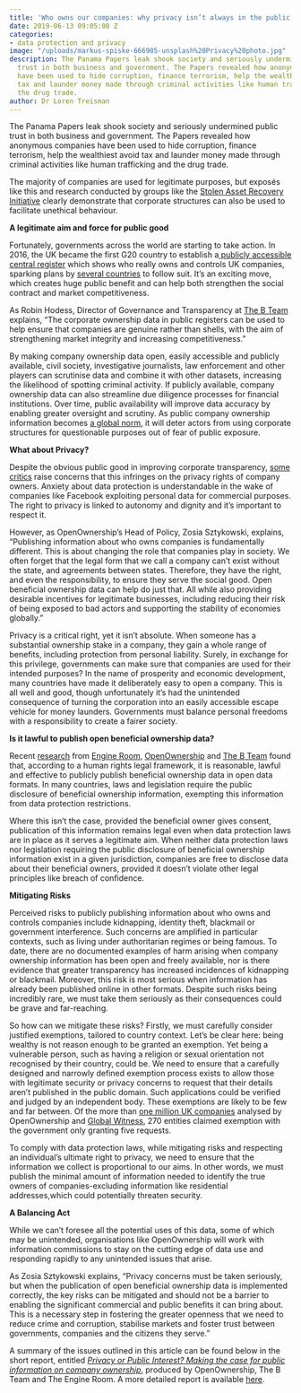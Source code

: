 ```yaml
---
title: 'Who owns our companies: why privacy isn’t always in the public interest'
date: 2019-06-13 09:05:00 Z
categories:
- data protection and privacy
image: "/uploads/markus-spiske-666905-unsplash%20Privacy%20photo.jpg"
description: The Panama Papers leak shook society and seriously undermined public
  trust in both business and government. The Papers revealed how anonymous companies
  have been used to hide corruption, finance terrorism, help the wealthiest avoid
  tax and launder money made through criminal activities like human trafficking and
  the drug trade.
author: Dr Loren Treisman
---
```


The Panama Papers leak shook society and seriously undermined public trust in both business and government. The Papers revealed how anonymous companies have been used to hide corruption, finance terrorism, help the wealthiest avoid tax and launder money made through criminal activities like human trafficking and the drug trade.

The majority of companies are used for legitimate purposes, but exposés like this and research conducted by groups like the [Stolen Asset Recovery Initiative](https://star.worldbank.org/publication/few-and-far-hard-facts-stolen-asset-recovery) clearly demonstrate that corporate structures can also be used to facilitate unethical behaviour.

**A legitimate aim and force for public good**

Fortunately, governments across the world are starting to take action. In 2016, the UK became the first G20 country to establish a[ publicly accessible central register](https://beta.companieshouse.gov.uk/) which shows who really owns and controls UK companies, sparking plans by [several countries](https://www.openownership.org/uploads/learning-the-lessons.pdf) to follow suit. It’s an exciting move, which creates huge public benefit and can help both strengthen the social contract and market competitiveness.

As Robin Hodess, Director of Governance and Transparency at [The B Team](http://www.bteam.org/) explains, “The corporate ownership data in public registers can be used to help ensure that companies are genuine rather than shells, with the aim of strengthening market integrity and increasing competitiveness.”

By making company ownership data open, easily accessible and publicly available, civil society, investigative journalists, law enforcement and other players can scrutinise data and combine it with other datasets, increasing the likelihood of spotting criminal activity. If publicly available, company ownership data can also streamline due diligence processes for financial institutions. Over time, public availability will improve data accuracy by enabling greater oversight and scrutiny. As public company ownership information becomes [a global norm](http://www.bteam.org/announcements/privacy-vs-publication-two-opportunities-for-progression/), it will deter actors from using corporate structures for questionable purposes out of fear of public exposure.

**What about Privacy?**

Despite the obvious public good in improving corporate transparency, [some critics](https://globalanticorruptionblog.com/tag/jersey-finance/) raise concerns that this infringes on the privacy rights of company owners. Anxiety about data protection is understandable in the wake of companies like Facebook exploiting personal data for commercial purposes. The right to privacy is linked to autonomy and dignity and it’s important to respect it.

However, as OpenOwnership’s Head of Policy, Zosia Sztykowski, explains, “Publishing information about who owns companies is fundamentally different. This is about changing the role that companies play in society. We often forget that the legal form that we call a company can’t exist without the state, and agreements between states. Therefore, they have the right, and even the responsibility, to ensure they serve the social good. Open beneficial ownership data can help do just that. All while also providing desirable incentives for legitimate businesses, including reducing their risk of being exposed to bad actors and supporting the stability of economies globally.”

Privacy is a critical right, yet it isn’t absolute. When someone has a substantial ownership stake in a company, they gain a whole range of benefits, including protection from personal liability. Surely, in exchange for this privilege, governments can make sure that companies are used for their intended purposes? In the name of prosperity and economic development, many countries have made it deliberately easy to open a company. This is all well and good, though unfortunately it’s had the unintended consequence of turning the corporation into an easily accessible escape vehicle for money launders. Governments must balance personal freedoms with a responsibility to create a fairer society.

**Is it lawful to publish open beneficial ownership data?**

Recent [research](https://www.theengineroom.org/beneficial-ownership-transparency-and-data-protection/) from [Engine Room](https://www.theengineroom.org/), [OpenOwnership](https://www.openownership.org/) and [The B Team](http://www.bteam.org/) found that, according to a human rights legal framework, it is reasonable, lawful and effective to publicly publish beneficial ownership data in open data formats. In many countries, laws and legislation require the public disclosure of beneficial ownership information, exempting this information from data protection restrictions.

Where this isn’t the case, provided the beneficial owner gives consent, publication of this information remains legal even when data protection laws are in place as it serves a legitimate aim. When neither data protection laws nor legislation requiring the public disclosure of beneficial ownership information exist in a given jurisdiction, companies are free to disclose data about their beneficial owners, provided it doesn’t violate other legal principles like breach of confidence.

**Mitigating Risks**

Perceived risks to publicly publishing information about who owns and controls companies include kidnapping, identity theft, blackmail or government interference. Such concerns are amplified in particular contexts, such as living under authoritarian regimes or being famous. To date, there are no documented examples of harm arising when company ownership information has been open and freely available, nor is there evidence that greater transparency has increased incidences of kidnapping or blackmail. Moreover, this risk is most serious when information has already been published online in other formats. Despite such risks being incredibly rare, we must take them seriously as their consequences could be grave and far-reaching.

So how can we mitigate these risks? Firstly, we must carefully consider justified exemptions, tailored to country context. Let’s be clear here: being wealthy is not reason enough to be granted an exemption. Yet being a vulnerable person, such as having a religion or sexual orientation not recognised by their country, could be. We need to ensure that a carefully designed and narrowly defined exemption process exists to allow those with legitimate security or privacy concerns to request that their details aren’t published in the public domain. Such applications could be verified and judged by an independent body. These exemptions are likely to be few and far between. Of the more than [one million UK companies](https://www.openownership.org/uploads/learning-the-lessons.pdf) analysed by OpenOwnership and [Global Witness](https://www.globalwitness.org/en-gb/), 270 entities claimed exemption with the government only granting five requests.

To comply with data protection laws, while mitigating risks and respecting an individual’s ultimate right to privacy, we need to ensure that the information we collect is proportional to our aims. In other words, we must publish the minimal amount of information needed to identify the true owners of companies-excluding information like residential addresses,which could potentially threaten security.

**A Balancing Act**

While we can’t foresee all the potential uses of this data, some of which may be unintended, organisations like OpenOwnership will work with information commissions to stay on the cutting edge of data use and responding rapidly to any unintended issues that arise.

As Zosia Sztykowski explains, “Privacy concerns must be taken seriously, but when the publication of open beneficial ownership data is implemented correctly, the key risks can be mitigated and should not be a barrier to enabling the significant commercial and public benefits it can bring about. This is a necessary step in fostering the greater openness that we need to reduce crime and corruption, stabilise markets and foster trust between governments, companies and the citizens they serve.”

A summary of the issues outlined in this article can be found below in the short report, entitled *[Privacy or Public Interest? Making the case for public information on company ownership](https://www.openownership.org/uploads/privacy-report-summary.pdf)*, produced by OpenOwnership, The B Team and The Engine Room. A more detailed report is available [here](https://www.openownership.org/uploads/oo-data-protection-and-privacy-188205.pdf).